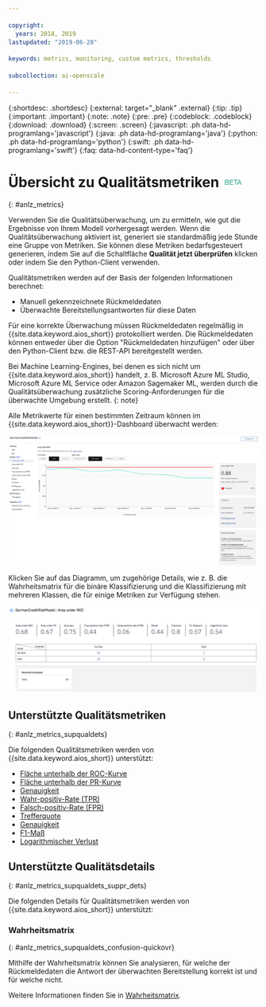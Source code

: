 ```yaml
---

copyright:
  years: 2018, 2019
lastupdated: "2019-06-28"

keywords: metrics, monitoring, custom metrics, thresholds

subcollection: ai-openscale

---
```


{:shortdesc: .shortdesc}
{:external: target="_blank" .external}
{:tip: .tip}
{:important: .important}
{:note: .note}
{:pre: .pre}
{:codeblock: .codeblock}
{:download: .download}
{:screen: .screen}
{:javascript: .ph data-hd-programlang='javascript'}
{:java: .ph data-hd-programlang='java'}
{:python: .ph data-hd-programlang='python'}
{:swift: .ph data-hd-programlang='swift'}
{:faq: data-hd-content-type='faq'}

# Übersicht zu Qualitätsmetriken ![Beta-Tag](images/beta.png)
{: #anlz_metrics}

Verwenden Sie die Qualitätsüberwachung, um zu ermitteln, wie gut die Ergebnisse von Ihrem Modell vorhergesagt werden. Wenn die Qualitätsüberwachung aktiviert ist, generiert sie standardmäßig jede Stunde eine Gruppe von Metriken. Sie können diese Metriken bedarfsgesteuert generieren, indem Sie auf die Schaltfläche **Qualität jetzt überprüfen** klicken oder indem Sie den Python-Client verwenden.

Qualitätsmetriken werden auf der Basis der folgenden Informationen berechnet:

- Manuell gekennzeichnete Rückmeldedaten
- Überwachte Bereitstellungsantworten für diese Daten

Für eine korrekte Überwachung müssen Rückmeldedaten regelmäßig in {{site.data.keyword.aios_short}} protokolliert werden. Die Rückmeldedaten können entweder über die Option "Rückmeldedaten hinzufügen" oder über den Python-Client bzw. die REST-API bereitgestellt werden.

Bei Machine Learning-Engines, bei denen es sich nicht um {{site.data.keyword.aios_short}} handelt, z. B. Microsoft Azure ML Studio, Microsoft Azure ML Service oder Amazon Sagemaker ML, werden durch die Qualitätsüberwachung zusätzliche Scoring-Anforderungen für die überwachte Umgebung erstellt.
{: note}

Alle Metrikwerte für einen bestimmten Zeitraum können im {{site.data.keyword.aios_short}}-Dashboard überwacht werden:

![Diagramm mit Qualitätsmetriken, das die Drift bei der Fläche unterhalb der ROC-Kurve anzeigt](images/quality_metrics_001.png)


Klicken Sie auf das Diagramm, um zugehörige Details, wie z. B. die Wahrheitsmatrix für die binäre Klassifizierung und die Klassifizierung mit mehreren Klassen, die für einige Metriken zur Verfügung stehen.

![Detailtabelle für Qualitätsmetriken](images/quality_metrics_002.png)

## Unterstützte Qualitätsmetriken
{: #anlz_metrics_supqualdets}

Die folgenden Qualitätsmetriken werden von {{site.data.keyword.aios_short}} unterstützt:

- [Fläche unterhalb der ROC-Kurve](https://test.cloud.ibm.com/docs/services/ai-openscale?topic=ai-openscale-quality_roc)
- [Fläche unterhalb der PR-Kurve](https://test.cloud.ibm.com/docs/services/ai-openscale?topic=ai-openscale-quality-area-pr)
- [Genauigkeit](https://test.cloud.ibm.com/docs/services/ai-openscale?topic=ai-openscale-accuracy-opener)
- [Wahr-positiv-Rate (TPR)](https://test.cloud.ibm.com/docs/services/ai-openscale?topic=ai-openscale-quality_tpr)
- [Falsch-positiv-Rate (FPR)](https://test.cloud.ibm.com/docs/services/ai-openscale?topic=ai-openscale-quality_fpr_false)
- [Trefferquote](https://test.cloud.ibm.com/docs/services/ai-openscale?topic=ai-openscale-quality_recall)
- [Genauigkeit](https://test.cloud.ibm.com/docs/services/ai-openscale?topic=ai-openscale-quality_precision)
- [F1-Maß](https://test.cloud.ibm.com/docs/services/ai-openscale?topic=ai-openscale-quality_f1-measr)
- [Logarithmischer Verlust](https://test.cloud.ibm.com/docs/services/ai-openscale?topic=ai-openscale-quality_log_loss)

## Unterstützte Qualitätsdetails
{: #anlz_metrics_supqualdets_suppr_dets}

Die folgenden Details für Qualitätsmetriken werden von {{site.data.keyword.aios_short}} unterstützt:

### Wahrheitsmatrix
{: #anlz_metrics_supqualdets_confusion-quickovr}

Mithilfe der Wahrheitsmatrix können Sie analysieren, für welche der Rückmeldedaten die Antwort der überwachten Bereitstellung korrekt ist und für welche nicht.

Weitere Informationen finden Sie in [Wahrheitsmatrix](/docs/services/ai-openscale?topic=ai-openscale-it-conf-mtx).
